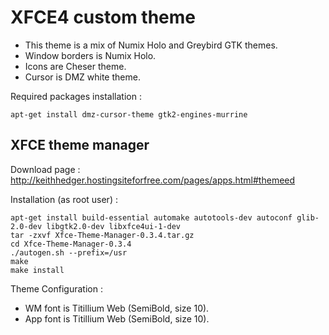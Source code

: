 XFCE4 custom theme
==================

* This theme is a mix of Numix Holo and Greybird GTK themes.
* Window borders is Numix Holo.
* Icons are Cheser theme.
* Cursor is DMZ white theme.

Required packages installation :
```
apt-get install dmz-cursor-theme gtk2-engines-murrine
```

XFCE theme manager
------------------

Download page : http://keithhedger.hostingsiteforfree.com/pages/apps.html#themeed

Installation (as root user) :

```
apt-get install build-essential automake autotools-dev autoconf glib-2.0-dev libgtk2.0-dev libxfce4ui-1-dev
tar -zxvf Xfce-Theme-Manager-0.3.4.tar.gz
cd Xfce-Theme-Manager-0.3.4
./autogen.sh --prefix=/usr
make
make install
```

Theme Configuration :

* WM font is Titillium Web (SemiBold, size 10).
* App font is Titillium Web (SemiBold, size 10).
